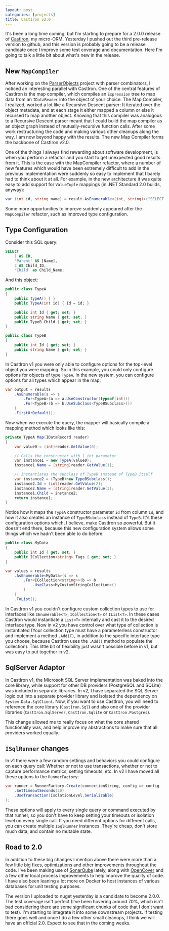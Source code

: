```yaml
---
layout: post
categories: [projects]
title: CastIron v2.0
---
```


It's been a long time coming, but I'm starting to prepare for a 2.0.0 release of [CastIron](https://whiteknight.github.io/CastIron/), my micro-ORM. Yesterday I pushed out the third pre-release version to github, and this version is probably going to be a release candidate once I improve some test coverage and documentation. Here I'm going to talk a little bit about what's new in the release.

## New `MapCompiler`

After working on the [ParserObjects](https://whiteknight.github.io/ParserObjects/) project with parser combinators, I noticed an interesting parallel with CastIron. One of the central features of CastIron is the map compiler, which compiles an `Expression` tree to map data from an `IDataReader` into the object of your choice. The Map Compiler, I realized, worked a lot like a Recursive Descent parser: It iterated over the object metadata, and at each stage it either mapped a column or else it recursed to map another object. Knowing that this compiler was analogous to a Recursive Descent parser meant that I could build the map compiler as an object graph instead of mutually-recursive function calls. After some work restructuring the code and making various other cleanups along the way, I am now beyond happy with the results. The new Map Compiler forms the backbone of CastIron v2.0.

One of the things I always find rewarding about software development, is when you perform a refactor and you start to get unexpected good results from it. This is the case with the MapCompiler refactor, where a number of new features which would have been extremely difficult to add in the previous implementation were suddenly so easy to implement that I barely had to think about it at all. For example, in the new architecture it was quite easy to add support for `ValueTuple` mappings (in .NET Standard 2.0 builds, anyway):

```csharp
var (int id, string name) = result.AsEnumerable<(int, string)>("SELECT 1, 'TEST'").Single();
```

Some more opportunities to improve suddenly appeared after the `MapCompiler` refactor, such as improved type configuration.

## Type Configuration

Consider this SQL query:

```sql
SELECT 
    1 AS ID, 
    'Parent' AS [Name],
    2 AS Child_ID,
    'Child' as Child_Name;
```

And this object:

```csharp
public class TypeA
{
    public TypeA() { }
    public TypeA(int id) { Id = id; }

    public int Id { get; set; }
    public string Name { get; set; }
    public TypeB Child { get; set; }
}

public class TypeB
{
    public int Id { get; set; }
    public string Name { get; set; }
}
```

In CastIron v1 you were only able to configure options for the top-level object you were mapping. So in this example, you could only configure options for objects of type `TypeA`. In the new system, you can configure options for all types which appear in the map:

```csharp
var output = results
    .AsEnumerable(s => s
        .For<TypeA>(a => a.UseConstructor(typeof(int)))
        .For<TypeB>(b => b.UseSubclass<TypeBSubclass>())
    )
    .FirstOrDefault();
```

Now when we execute the query, the mapper will basically compile a mapping method which looks like this:

```csharp
private TypeA Map(IDataRecord reader)
{
    var value0 = (int)reader.GetValue(0);

    // Calls the constructor with 1 int parameter
    var instance1 = new TypeA(value0);
    instance1.Name = (string)reader.GetValue(1);

    // instantiates the subclass of TypeB instead of TypeB itself
    var instance2 = (TypeB)new TypeBSubclass();
    instance2.Id = (int)reader.GetValue(2);
    instance2.Name = (string)reader.GetValue(3);
    instance1.Child = instance2;
    return instance1;
}
```

Notice how it maps the `TypeA` constructor parameter `id` from column `Id`, and how it also creates an instance of `TypeBSubclass` instead of `TypeB`. It's these configuration options which, I believe, make CastIron so powerful. But it doesn't end there, because this new configuration system allows some things which we hadn't been able to do before:

```csharp
public class MyData
{
    public int Id { get; set; }
    public ICollection<string> Tags { get; set; }
}
```

```csharp
var values = results
    .AsEnumerable<MyData>(s => s
        .For<ICollection<string>>(b => b
            .UseClass<MyCustomStringCollection>()
        )
    )
    .ToList();
```

In CastIron v1 you couldn't configure custom collection types to use for interfaces like `IEnumerable<T>`, `ICollection<T>` or `IList<T>`. In these cases CastIron would instantiate a `List<T>` internally and cast it to the desired interface type. Now in v2 you have control over what type of collection is instantiated (Your collection type must have a parameterless constructor and implement a method `.Add(T)`, in addition to the specific interface type you choose, because CastIron uses the `.Add()` method to populate the collection). This little bit of flexibility just wasn't possible before in v1, but was easy to put together in v2. 

## SqlServer Adaptor

In CastIron v1, the Microsoft SQL Server implementation was baked into the core library, while support for other DB providers (PostgreSQL and SQLite) was included in separate libraries. In v2, I have separated the SQL Server logic out into a separate provider library and isolated the dependency on `System.Data.SqlClient`. Now, if you want to use CastIron, you will need to reference the core library (`CastIron.Sql`) and also one of the provider libraries (`CastIron.SqlServer`, `CastIron.Sqlite` or `CastIron.Postgres`).

This change allowed me to really focus on what the core shared functionality was, and help improve my abstractions to make sure that all providers worked equally.

## `ISqlRunner` changes

In v1 there were a few random settings and behaviors you could configure on each query call: Whether or not to use transactions, whether or not to capture performance metrics, setting timeouts, etc. In v2 I have moved all these options to the `RunnerFactory`:

```csharp
var runner = RunnerFactory.Create(connectionString, config => config
    .SetTimeoutSeconds(20)
    .UseTransaction(IsolationLevel.Serializable)
);
```

These options will apply to every single query or command executed by that runner, so you don't have to keep setting your timeouts or isolation level on every single call. If you need different options for different calls, you can create multiple `ISqlRunner` instances. They're cheap, don't store much data, and contain no mutable state. 

## Road to 2.0

In addition to these big changes I mention above there were more than a few little big fixes, optimizations and other improvements throughout the code. I've been making use of [SonarQube](https://www.sonarqube.org/) lately, along with [OpenCover](https://github.com/OpenCover/opencover) and a few other local process improvements to help improve the quality of code. I have also been leaning a lot more on Docker to host instances of various databases for unit testing purposes. 

The version I uploaded to nuget yesterday is a candidate to become 2.0.0. The test coverage isn't perfect (I've been hovering around 70%, which isn't bad considering there are some significant chunks of code that I don't want to test). I'm starting to integrate it into some downstream projects. If testing there goes well and once I do a few other small cleanups, I think we will have an official 2.0. Expect to see that in the coming weeks.

